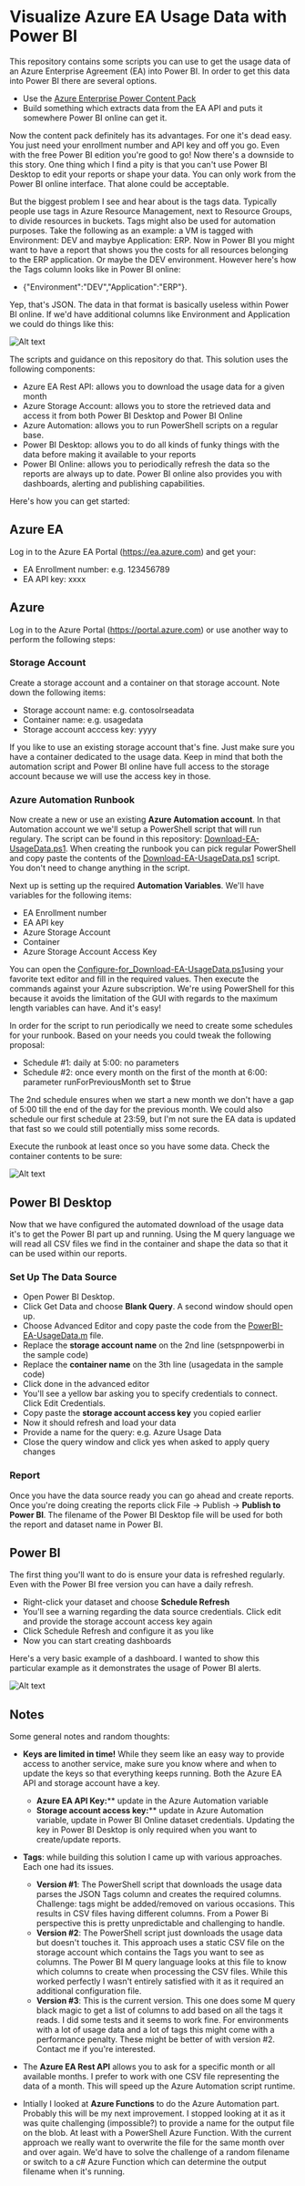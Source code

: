 # Visualize Azure EA Usage Data with Power BI

This repository contains some scripts you can use to get the usage data of an Azure Enterprise Agreement (EA) into Power BI. In order to get this data into Power BI there are several options.
* Use the [Azure Enterprise Power Content Pack](https://powerbi.microsoft.com/en-us/documentation/powerbi-content-pack-azure-enterprise/)
* Build something which extracts data from the EA API and puts it somewhere Power BI online can get it.

Now the content pack definitely has its advantages. For one it's dead easy. You just need your enrollment number and API key and off you go. Even with the free Power BI edition you're good to go! Now there's a downside to this story. One thing which I find a pity is that you can't use Power BI Desktop to edit your reports or shape your data. You can only work from the Power BI online interface. That alone could be acceptable.

But the biggest problem I see and hear about is the tags data. Typically people use tags in Azure Resource Management, next to Resource Groups, to divide resources in buckets. Tags might also be used for automation purposes. Take the following as an example: a VM is tagged with Environment: DEV and maybye Application: ERP. Now in Power BI you might want to have a report that shows you the costs for all resources belonging to the ERP application. Or maybe the DEV environment. However here's how the Tags column looks like in Power BI online: 

* {"Environment":"DEV","Application":"ERP"}.

Yep, that's JSON. The data in that format is basically useless within Power BI online. If we'd have additional columns like Environment and Application we could do things like this:

![Alt text](/IMG/PowerBIDesktop.png?raw=true)

The scripts and guidance on this repository do that. This solution uses the following components:

* Azure EA Rest API: allows you to download the usage data for a given month
* Azure Storage Account: allows you to store the retrieved data and access it from both Power BI Desktop and Power BI Online
* Azure Automation: allows you to run PowerShell scripts on a regular base.
* Power BI Desktop: allows you to do all kinds of funky things with the data before making it available to your reports
* Power BI Online: allows you to periodically refresh the data so the reports are always up to date. Power BI online also provides you with dashboards, alerting and publishing capabilities.

Here's how you can get started:

## Azure EA

Log in to the Azure EA Portal (https://ea.azure.com) and get your:

* EA Enrollment number: e.g. 123456789
* EA API key: xxxx

## Azure

Log in to the Azure Portal (https://portal.azure.com) or use another way to perform the following steps:

### Storage Account

Create a storage account and a container on that storage account. Note down the following items:

* Storage account name: e.g. contosolrseadata
* Container name: e.g. usagedata
* Storage account acccess key: yyyy

If you like to use an existing storage account that's fine. Just make sure you have a container dedicated to the usage data. Keep in mind that both the automation script and Power BI online have full access to the storage account because we will use the access key in those.

### Azure Automation Runbook

Now create a new or use an existing **Azure Automation account**. In that Automation account we we'll setup a PowerShell script that will run regulary. The script can be found in this repository: [Download-EA-UsageData.ps1](/Download-EA-UsageData.ps1). When creating the runbook you can pick regular PowerShell and copy paste the contents of the [Download-EA-UsageData.ps1](/Download-EA-UsageData.ps1) script. You don't need to change anything in the script.

Next up is setting up the required **Automation Variables**. We'll have variables for the following items:
* EA Enrollment number
* EA API key
* Azure Storage Account
* Container
* Azure Storage Account Access Key

You can open the [Configure-for_Download-EA-UsageData.ps1](/Configure-for_Download-EA-UsageData.ps1)using your favorite text editor and fill in the required values. Then execute the commands against your Azure subscription. We're using PowerShell for this because it avoids the limitation of the GUI with regards to the maximum length variables can have. And it's easy!

In order for the script to run periodically we need to create some schedules for your runbook. Based on your needs you could tweak the following proposal:

* Schedule #1: daily at 5:00: no parameters
* Schedule #2: once every month on the first of the month at 6:00: parameter runForPreviousMonth set to $true

The 2nd schedule ensures when we start a new month we don't have a gap of 5:00 till the end of the day for the previous month. We could also schedule our first schedule at 23:59, but I'm not sure the EA data is updated that fast so we could still potentially miss some records.

Execute the runbook at least once so you have some data. Check the container contents to be sure:

![Alt text](/IMG/StorageAccountContainer.png?raw=true)

## Power BI Desktop

Now that we have configured the automated download of the usage data it's to get the Power BI part up and running. Using the M query language we will read all CSV files we find in the container and shape the data so that it can be used within our reports.

### Set Up The Data Source

* Open Power BI Desktop. 
* Click Get Data and choose **Blank Query**. A second window should open up. 
* Choose Advanced Editor and copy paste the code from the [PowerBI-EA-UsageData.m](/PowerBI-EA-UsageData.m) file. 
* Replace the **storage account name** on the 2nd line (setspnpowerbi in the sample code)
* Replace the **container name** on the 3th line (usagedata in the sample code) 
* Click done in the advanced editor
* You'll see a yellow bar asking you to specify credentials to connect. Click Edit Credentials.
* Copy paste the **storage account access key** you copied earlier
* Now it should refresh and load your data
* Provide a name for the query: e.g. Azure Usage Data
* Close the query window and click yes when asked to apply query changes

### Report

Once you have the data source ready you can go ahead and create reports. Once you're doing creating the reports click File -> Publish -> **Publish to Power BI**. The filename of the Power BI Desktop file will be used for both the report and dataset name in Power BI.

## Power BI

The first thing you'll want to do is ensure your data is refreshed regularly. Even with the Power BI free version you can have a daily refresh. 

* Right-click your dataset and choose **Schedule Refresh**
* You'll see a warning regarding the data source credentials. Click edit and provide the storage account access key again
* Click Schedule Refresh and configure it as you like
* Now you can start creating dashboards

Here's a very basic example of a dashboard. I wanted to show this particular example as it demonstrates the usage of Power BI alerts. 

![Alt text](/IMG/PowerBIAlert.png?raw=true)

## Notes

Some general notes and random thoughts:

* **Keys are limited in time!** While they seem like an easy way to provide access to another service, make sure you know where and when to update the keys so that everything keeps running. Both the Azure EA API and storage account have a key.
    * **Azure EA API Key:**** update in the Azure Automation variable
    * **Storage account access key:**** update in Azure Automation variable, update in Power BI Online dataset credentials. Updating the key in Power BI Desktop is only required when you want to create/update reports.

* **Tags**: while building this solution I came up with various approaches. Each one had its issues.
    * **Version #1**: The PowerShell script that downloads the usage data parses the JSON Tags column and creates the required columns. Challenge: tags might be added/removed on various occasions. This results in CSV files having different columns. From a Power Bi perspective this is pretty unpredictable and challenging to handle.
    * **Version #2**: The PowerShell script just downloads the usage data but doesn't touches it. This approach uses a static CSV file on the storage account which contains the Tags you want to see as columns. The Power BI M query language looks at this file to know which columns to create when processing the CSV files. While this worked perfectly I wasn't entirely satisfied with it as it required an additional configuration file.
    *  **Version #3**: This is the current version. This one does some M query black magic to get a list of columns to add based on all the tags it reads. I did some tests and it seems to work fine. For environments with a lot of usage data and a lot of tags this might come with a performance penalty. These might be better of with version #2. Contact me if you're interested.

* The **Azure EA Rest API** allows you to ask for a specific month or all available months. I prefer to work with one CSV file representing the data of a month. This will speed up the Azure Automation script runtime.

* Intially I looked at **Azure Functions** to do the Azure Automation part. Probably this will be my next improvement. I stopped looking at it as it was quite challenging (impossible?) to provide a name for the output file on the blob. At least with a PowerShell Azure Function. With the current approach we really want to overwrite the file for the same month over and over again. We'd have to solve the challenge of a random filename or switch to a c# Azure Function which can determine the output filename when it's running.
